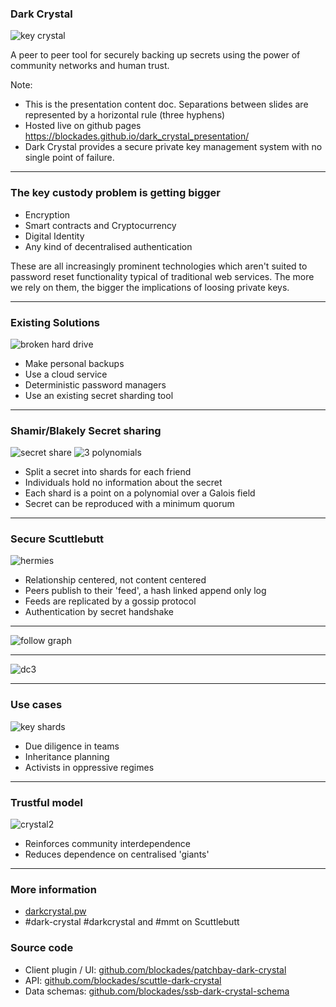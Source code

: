 ### Dark Crystal

![key crystal](./lib/images/dc_key.png)

A peer to peer tool for securely backing up secrets using the power of community networks and human trust.

Note: 
- This is the presentation content doc.  Separations between slides are represented by a horizontal rule (three hyphens)
- Hosted live on github pages https://blockades.github.io/dark_crystal_presentation/
- Dark Crystal provides a secure private key management system with no single point of failure.

---

### The key custody problem is getting bigger

- Encryption
- Smart contracts and Cryptocurrency
- Digital Identity
- Any kind of decentralised authentication

These are all increasingly prominent technologies which aren't suited to password reset functionality typical of traditional web services.  The more we rely on them, the bigger the implications of loosing private keys.

---
### Existing Solutions

![broken hard drive](./lib/images/broken-hard-disk-drive.jpg)

- Make personal backups
- Use a cloud service
- Deterministic password managers
- Use an existing secret sharding tool

---
### Shamir/Blakely Secret sharing

![secret share](./lib/images/secret.jpg)
![3 polynomials](./lib/images/3_polynomials_of_degree_2_through_2_points.svg)

- Split a secret into shards for each friend
- Individuals hold no information about the secret
- Each shard is a point on a polynomial over a Galois field
- Secret can be reproduced with a minimum quorum
 
---
### Secure Scuttlebutt

![hermies](./lib/images/hermies-256.png) 

- Relationship centered, not content centered
- Peers publish to their 'feed', a hash linked append only log
- Feeds are replicated by a gossip protocol
- Authentication by secret handshake

---

![follow graph](./lib/images/follow_graph.png) 

---

![dc3](./lib/images/dark-crystal-3.gif)

---
### Use cases

![key shards](./lib/images/keyshardssm.png)

- Due diligence in teams
- Inheritance planning
- Activists in oppressive regimes

---
### Trustful model

![crystal2](./lib/images/crystal2.png)

- Reinforces community interdependence
- Reduces dependence on centralised 'giants'

---
### More information

- [darkcrystal.pw](https://darkcrystal.pw)
- #dark-crystal #darkcrystal and #mmt on Scuttlebutt

### Source code

- Client plugin / UI: [github.com/blockades/patchbay-dark-crystal](https://github.com/blockades/patchbay-dark-crystal)
- API:  [github.com/blockades/scuttle-dark-crystal](http://github.com/blockades/scuttle-dark-crystal)
- Data schemas: [github.com/blockades/ssb-dark-crystal-schema](https://github.com/blockades/ssb-dark-crystal-schema)
